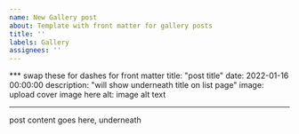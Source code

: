 ```yaml
---
name: New Gallery post
about: Template with front matter for gallery posts
title: ''
labels: Gallery
assignees: ''
---
```


*** swap these for dashes for front matter
title: "post title"
date: 2022-01-16 00:00:00
description: "will show underneath title on list page"
image: upload cover image here
alt: image alt text
***

post content goes here, underneath
